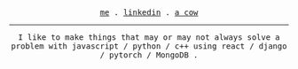<p align="center">
   <samp>
     <a href="https://www.ishakalwani.me">me</a> .
     <a href="https://www.linkedin.com/in/isha-kalwani">linkedin</a> .
     <a href="https://www.123rf.com/photo_114404375_vector-cartoon-illustration-of-cute-cow-saying-hi-isolated-on-white-background.html">a cow</a>
   </samp>
 </p>

 ---

 <p align="center">
   <samp>
     I like to make things that may or may not always solve a problem with
javascript / python / c++ 
      using 
react / django / pytorch / MongoDB .
   <samp>
 </p>
